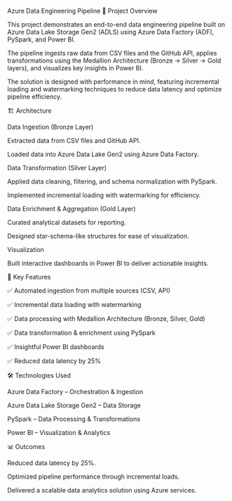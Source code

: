 Azure Data Engineering Pipeline
📌 Project Overview

This project demonstrates an end-to-end data engineering pipeline built on Azure Data Lake Storage Gen2 (ADLS) using Azure Data Factory (ADF), PySpark, and Power BI.

The pipeline ingests raw data from CSV files and the GitHub API, applies transformations using the Medallion Architecture (Bronze → Silver → Gold layers), and visualizes key insights in Power BI.

The solution is designed with performance in mind, featuring incremental loading and watermarking techniques to reduce data latency and optimize pipeline efficiency.

🏗 Architecture

Data Ingestion (Bronze Layer)

Extracted data from CSV files and GitHub API.

Loaded data into Azure Data Lake Gen2 using Azure Data Factory.

Data Transformation (Silver Layer)

Applied data cleaning, filtering, and schema normalization with PySpark.

Implemented incremental loading with watermarking for efficiency.

Data Enrichment & Aggregation (Gold Layer)

Curated analytical datasets for reporting.

Designed star-schema-like structures for ease of visualization.

Visualization

Built interactive dashboards in Power BI to deliver actionable insights.

🚀 Key Features

✅ Automated ingestion from multiple sources (CSV, API)

✅ Incremental data loading with watermarking

✅ Data processing with Medallion Architecture (Bronze, Silver, Gold)

✅ Data transformation & enrichment using PySpark

✅ Insightful Power BI dashboards

✅ Reduced data latency by 25%

🛠️ Technologies Used

Azure Data Factory – Orchestration & Ingestion

Azure Data Lake Storage Gen2 – Data Storage

PySpark – Data Processing & Transformations

Power BI – Visualization & Analytics

📊 Outcomes

Reduced data latency by 25%.

Optimized pipeline performance through incremental loads.

Delivered a scalable data analytics solution using Azure services.
